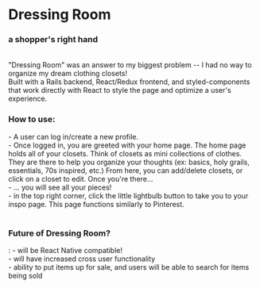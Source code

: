 <h1>Dressing Room</h1>
<h3>a shopper's right hand</h3>
<br>
"Dressing Room" was an answer to my biggest problem -- I had no way to organize my dream clothing closets!
<br>
Built with a Rails backend, React/Redux frontend, and styled-components that work directly with React to style the page and optimize a user's experience. 
<br>
<h3>How to use:</h3>
  - A user can log in/create a new profile. 
  <br>
  - Once logged in, you are greeted with your home page. The home page holds all of your closets. Think of closets as mini collections of clothes. They are there to help you organize your thoughts (ex: basics, holy grails, essentials, 70s inspired, etc.) From here, you can add/delete closets, or click on a closet to edit. Once you're there...
  <br>
  - ... you will see all your pieces! 
  <br>
  - in the top right corner, click the little lightbulb button to take you to your inspo page. This page functions similarly to Pinterest. 
<br>
<br>


<h3>Future of Dressing Room?</h3>:
  - will be React Native compatible!
  <br>
  - will have increased cross user functionality
  <br>
        - ability to put items up for sale, and users will be able to search for items being sold  
